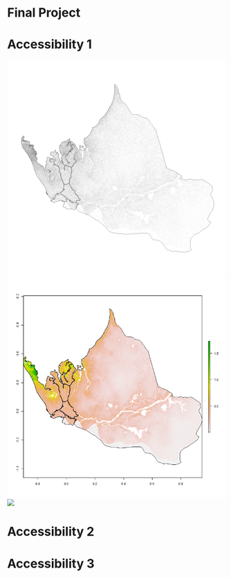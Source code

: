 # Final Project

# Accessibility 1
![](point_file.png)
![](sm_pop20.png)
![](subpols.png)

# Accessibility 2

# Accessibility 3
